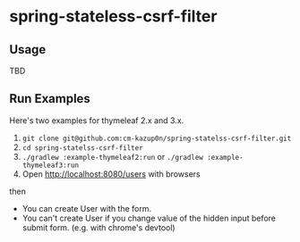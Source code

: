 # spring-stateless-csrf-filter

## Usage

TBD

## Run Examples

Here's two examples for thymeleaf 2.x and 3.x.

1. `git clone git@github.com:cm-kazup0n/spring-statelss-csrf-filter.git`
1. `cd spring-statelss-csrf-filter`
1. `./gradlew :example-thymeleaf2:run` or `./gradlew :example-thymeleaf3:run`
1. Open [http://localhost:8080/users](http://localhost:8080/users) with browsers

then

- You can create User with the form.
- You can't create User if you change value of the hidden input before submit form. (e.g. with chrome's devtool)

